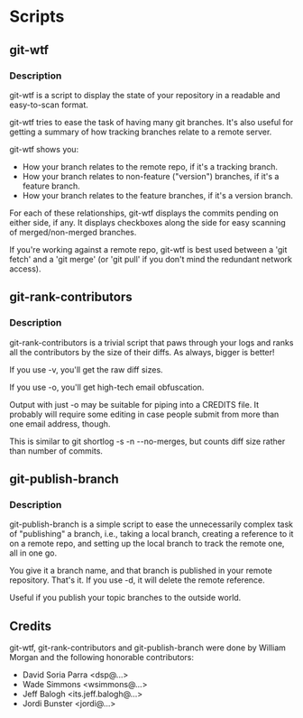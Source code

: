 Scripts
=======

## git-wtf

### Description
git-wtf is a script to display the state of your repository in a readable and easy-to-scan format.

git-wtf tries to ease the task of having many git branches. It's also useful for getting a summary of how tracking branches relate to a remote server.

git-wtf shows you:

* How your branch relates to the remote repo, if it's a tracking branch.
* How your branch relates to non-feature ("version") branches, if it's a feature branch.
* How your branch relates to the feature branches, if it's a version branch.

For each of these relationships, git-wtf displays the commits pending on either side, if any. It displays checkboxes along the side for easy scanning of merged/non-merged branches.

If you're working against a remote repo, git-wtf is best used between a 'git fetch' and a 'git merge' (or 'git pull' if you don't mind the redundant network access).

## git-rank-contributors

### Description
git-rank-contributors is a trivial script that paws through your logs and ranks all the contributors by the size of their diffs. As always, bigger is better!

If you use -v, you'll get the raw diff sizes.

If you use -o, you'll get high-tech email obfuscation.

Output with just -o may be suitable for piping into a CREDITS file. It probably will require some editing in case people submit from more than one email address, though.

This is similar to git shortlog -s -n --no-merges, but counts diff size rather than number of commits.

## git-publish-branch

### Description
git-publish-branch is a simple script to ease the unnecessarily complex task of "publishing" a branch, i.e., taking a local branch, creating a reference to it on a remote repo, and setting up the local branch to track the remote one, all in one go.

You give it a branch name, and that branch is published in your remote repository. That's it. If you use -d, it will delete the remote reference.

Useful if you publish your topic branches to the outside world.

## Credits

git-wtf, git-rank-contributors and git-publish-branch were done by William Morgan and the following honorable contributors:

* David Soria Parra <dsp@...>
* Wade Simmons <wsimmons@...>
* Jeff Balogh <its.jeff.balogh@...>
* Jordi Bunster <jordi@...>

